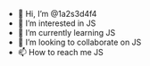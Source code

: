 - 👋 Hi, I’m @1a2s3d4f4
- 👀 I’m interested in JS
- 🌱 I’m currently learning JS
- 💞️ I’m looking to collaborate on JS
- 📫 How to reach me JS

<!---
1a2s3d4f4/1a2s3d4f4 is a ✨ special ✨ repository because its `README.md` (this file) appears on your GitHub profile.
You can click the Preview link to take a look at your changes.
--->
